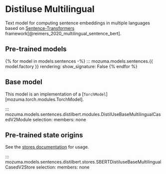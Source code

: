 # Distiluse Multilingual

Text model for computing sentence embeddings in multiple languages based on [Sentence-Transformers](https://www.sbert.net/examples/training/multilingual/README.html) framework[@reimers_2020_multilingual_sentence_bert].

## Pre-trained models

{% for model in models.sentences -%}
::: mozuma.models.sentences.{{ model.factory }}
    rendering:
        show_signature: False
{% endfor %}


## Base model

This model is an implementation of a [`TorchModel`][mozuma.torch.modules.TorchModel].

::: mozuma.models.sentences.distilbert.modules.DistilUseBaseMultilingualCasedV2Module
    selection:
        members: none


## Pre-trained state origins

See the [stores documentation](../references/stores.md) for usage.

::: mozuma.models.sentences.distilbert.stores.SBERTDistiluseBaseMultilingualCasedV2Store
    selection:
        members: none
